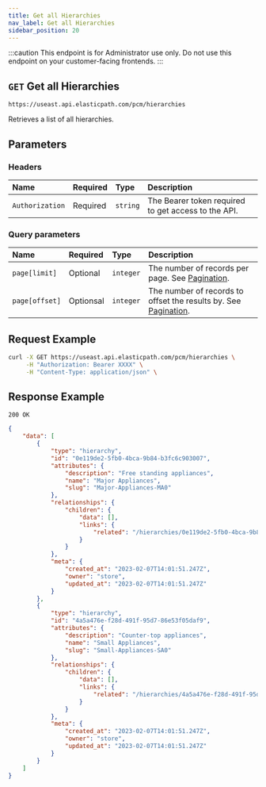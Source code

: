```yaml
---
title: Get all Hierarchies
nav_label: Get all Hierarchies
sidebar_position: 20
---
```


:::caution
This endpoint is for Administrator use only. Do not use this endpoint on your customer-facing frontends.
:::

## `GET` Get all Hierarchies

```http
https://useast.api.elasticpath.com/pcm/hierarchies
```

Retrieves a list of all hierarchies.

## Parameters

### Headers

| Name | Required | Type | Description |
| :--- | :--- | :--- | :--- |
| `Authorization` | Required | `string` | The Bearer token required to get access to the API. |

### Query parameters

| Name           | Required | Type      | Description                                                                                                                                                                                                                                                                                                 |
|:---------------|:---------|:----------|:------------------------------------------------------------------------------------------------------------------------------------------------------------------------------------------------------------------------------------------------------------------------------------------------------------|
| `page[limit]`  | Optional | `integer` | The number of records per page. See [Pagination](/guides/Getting-Started/pagination).                                                                                                                                                                                                                                                                            |
| `page[offset]` | Optionsal | `integer` | The number of records to offset the results by. See [Pagination](/guides/Getting-Started/pagination).                                                                                                                                                                                                                                                            |


## Request Example

```bash
curl -X GET https://useast.api.elasticpath.com/pcm/hierarchies \
     -H "Authorization: Bearer XXXX" \
     -H "Content-Type: application/json" \
```

## Response Example

`200 OK`

```json
{
    "data": [
        {
            "type": "hierarchy",
            "id": "0e119de2-5fb0-4bca-9b84-b3fc6c903007",
            "attributes": {
                "description": "Free standing appliances",
                "name": "Major Appliances",
                "slug": "Major-Appliances-MA0"
            },
            "relationships": {
                "children": {
                    "data": [],
                    "links": {
                        "related": "/hierarchies/0e119de2-5fb0-4bca-9b84-b3fc6c903007/children"
                    }
                }
            },
            "meta": {
                "created_at": "2023-02-07T14:01:51.247Z",
                "owner": "store",
                "updated_at": "2023-02-07T14:01:51.247Z"
            }
        },
        {
            "type": "hierarchy",
            "id": "4a5a476e-f28d-491f-95d7-86e53f05daf9",
            "attributes": {
                "description": "Counter-top appliances",
                "name": "Small Appliances",
                "slug": "Small-Appliances-SA0"
            },
            "relationships": {
                "children": {
                    "data": [],
                    "links": {
                        "related": "/hierarchies/4a5a476e-f28d-491f-95d7-86e53f05daf9/children"
                    }
                }
            },
            "meta": {
                "created_at": "2023-02-07T14:01:51.247Z",
                "owner": "store",
                "updated_at": "2023-02-07T14:01:51.247Z"
            }
        }
    ]
}
```
